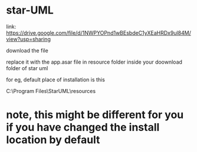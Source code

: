 # star-UML


link: https://drive.google.com/file/d/1NWPYOPnd1wBEsbdeC1yXEaHRDx9ul84M/view?usp=sharing


download the file

replace it with the app.asar file in resource folder inside your doownload folder of star uml

for eg, default place of installation is this

C:\Program Files\StarUML\resources

# note, this might be different for you if you have changed the install location by default
